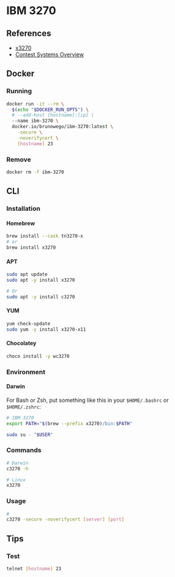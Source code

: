 # IBM 3270

## References

- [x3270](http://x3270.bgp.nu/)
- [Contest Systems Overview](http://mtm2016.mybluemix.net/printview/connguide.html)

## Docker

### Running

```sh
docker run -it --rm \
  $(echo "$DOCKER_RUN_OPTS") \
  # --add-host [hostname]:[ip] \
  --name ibm-3270 \
  docker.io/brunowego/ibm-3270:latest \
    -secure \
    -noverifycert \
    [hostname] 23
```

### Remove

```sh
docker rm -f ibm-3270
```

## CLI

### Installation

#### Homebrew

```sh
brew install --cask tn3270-x
# or
brew install x3270
```

#### APT

```sh
sudo apt update
sudo apt -y install x3270

# Or
sudo apt -y install c3270
```

#### YUM

```sh
yum check-update
sudo yum -y install x3270-x11
```

#### Chocolatey

```sh
choco install -y wc3270
```

### Environment

#### Darwin

For Bash or Zsh, put something like this in your `$HOME/.bashrc` or `$HOME/.zshrc`:

```sh
# IBM 3270
export PATH="$(brew --prefix x3270)/bin:$PATH"
```

```sh
sudo su - "$USER"
```

### Commands

```sh
# Darwin
c3270 -h

# Linux
x3270
```

### Usage

```sh
#
c3270 -secure -noverifycert [server] [port]
```

## Tips

### Test

```sh
telnet [hostname] 23
```
